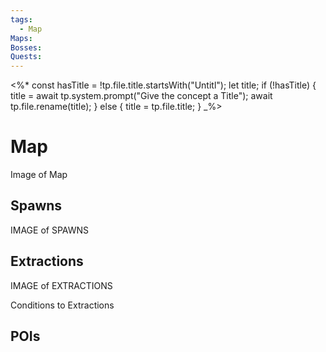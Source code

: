 ```yaml
---
tags:
  - Map
Maps: 
Bosses: 
Quests:
---
```


<%*
const hasTitle = !tp.file.title.startsWith("Untitl");
let title;
if (!hasTitle) {
	title = await tp.system.prompt("Give the concept a Title");
	await tp.file.rename(title);
} else {
	title = tp.file.title;
}
_%>

# Map

Image of Map

## Spawns

IMAGE of SPAWNS

## Extractions

IMAGE of EXTRACTIONS

Conditions to Extractions

## POIs


